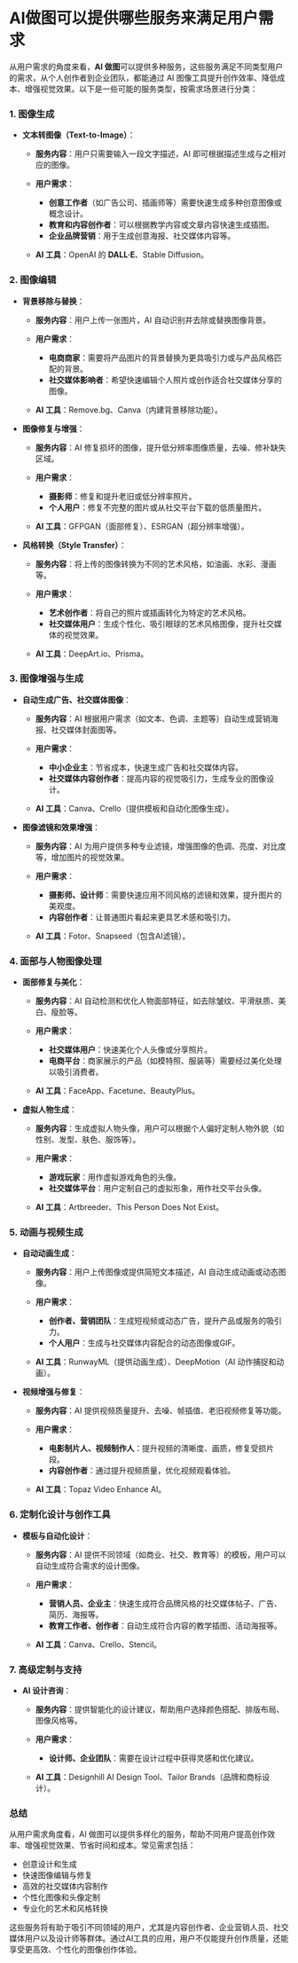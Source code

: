 # AI做图可以提供哪些服务来满足用户需求

从用户需求的角度来看，**AI 做图**可以提供多种服务，这些服务满足不同类型用户的需求，从个人创作者到企业团队，都能通过 AI 图像工具提升创作效率、降低成本、增强视觉效果。以下是一些可能的服务类型，按需求场景进行分类：

### **1. 图像生成**

* **文本转图像（Text-to-Image）**：

  * **服务内容**：用户只需要输入一段文字描述，AI 即可根据描述生成与之相对应的图像。
  * **用户需求**：

    * **创意工作者**（如广告公司、插画师等）需要快速生成多种创意图像或概念设计。
    * **教育和内容创作者**：可以根据教学内容或文章内容快速生成插图。
    * **企业品牌营销**：用于生成创意海报、社交媒体内容等。
  * **AI 工具**：OpenAI 的 **DALL·E**、Stable Diffusion。

### **2. 图像编辑**

* **背景移除与替换**：

  * **服务内容**：用户上传一张图片，AI 自动识别并去除或替换图像背景。
  * **用户需求**：

    * **电商商家**：需要将产品图片的背景替换为更具吸引力或与产品风格匹配的背景。
    * **社交媒体影响者**：希望快速编辑个人照片或创作适合社交媒体分享的图像。
  * **AI 工具**：Remove.bg、Canva（内建背景移除功能）。

* **图像修复与增强**：

  * **服务内容**：AI 修复损坏的图像，提升低分辨率图像质量，去噪、修补缺失区域。
  * **用户需求**：

    * **摄影师**：修复和提升老旧或低分辨率照片。
    * **个人用户**：修复不完整的图片或从社交平台下载的低质量图片。
  * **AI 工具**：GFPGAN（面部修复）、ESRGAN（超分辨率增强）。

* **风格转换（Style Transfer）**：

  * **服务内容**：将上传的图像转换为不同的艺术风格，如油画、水彩、漫画等。
  * **用户需求**：

    * **艺术创作者**：将自己的照片或插画转化为特定的艺术风格。
    * **社交媒体用户**：生成个性化、吸引眼球的艺术风格图像，提升社交媒体的视觉效果。
  * **AI 工具**：DeepArt.io、Prisma。

### **3. 图像增强与生成**

* **自动生成广告、社交媒体图像**：

  * **服务内容**：AI 根据用户需求（如文本、色调、主题等）自动生成营销海报、社交媒体封面图等。
  * **用户需求**：

    * **中小企业主**：节省成本，快速生成广告和社交媒体内容。
    * **社交媒体内容创作者**：提高内容的视觉吸引力，生成专业的图像设计。
  * **AI 工具**：Canva、Crello（提供模板和自动化图像生成）。

* **图像滤镜和效果增强**：

  * **服务内容**：AI 为用户提供多种专业滤镜，增强图像的色调、亮度、对比度等，增加图片的视觉效果。
  * **用户需求**：

    * **摄影师、设计师**：需要快速应用不同风格的滤镜和效果，提升图片的美观度。
    * **内容创作者**：让普通图片看起来更具艺术感和吸引力。
  * **AI 工具**：Fotor、Snapseed（包含AI滤镜）。

### **4. 面部与人物图像处理**

* **面部修复与美化**：

  * **服务内容**：AI 自动检测和优化人物面部特征，如去除皱纹、平滑肤质、美白、瘦脸等。
  * **用户需求**：

    * **社交媒体用户**：快速美化个人头像或分享照片。
    * **电商平台**：商家展示的产品（如模特照、服装等）需要经过美化处理以吸引消费者。
  * **AI 工具**：FaceApp、Facetune、BeautyPlus。

* **虚拟人物生成**：

  * **服务内容**：生成虚拟人物头像，用户可以根据个人偏好定制人物外貌（如性别、发型、肤色、服饰等）。
  * **用户需求**：

    * **游戏玩家**：用作虚拟游戏角色的头像。
    * **社交媒体平台**：用户定制自己的虚拟形象，用作社交平台头像。
  * **AI 工具**：Artbreeder、This Person Does Not Exist。

### **5. 动画与视频生成**

* **自动动画生成**：

  * **服务内容**：用户上传图像或提供简短文本描述，AI 自动生成动画或动态图像。
  * **用户需求**：

    * **创作者、营销团队**：生成短视频或动态广告，提升产品或服务的吸引力。
    * **个人用户**：生成与社交媒体内容配合的动态图像或GIF。
  * **AI 工具**：RunwayML（提供动画生成）、DeepMotion（AI 动作捕捉和动画）。

* **视频增强与修复**：

  * **服务内容**：AI 提供视频质量提升、去噪、帧插值、老旧视频修复等功能。
  * **用户需求**：

    * **电影制片人、视频制作人**：提升视频的清晰度、画质，修复受损片段。
    * **内容创作者**：通过提升视频质量，优化视频观看体验。
  * **AI 工具**：Topaz Video Enhance AI。

### **6. 定制化设计与创作工具**

* **模板与自动化设计**：

  * **服务内容**：AI 提供不同领域（如商业、社交、教育等）的模板，用户可以自动生成符合需求的设计图像。
  * **用户需求**：

    * **营销人员、企业主**：快速生成符合品牌风格的社交媒体帖子、广告、简历、海报等。
    * **教育工作者、创作者**：自动生成符合内容的教学插图、活动海报等。
  * **AI 工具**：Canva、Crello、Stencil。

### **7. 高级定制与支持**

* **AI 设计咨询**：

  * **服务内容**：提供智能化的设计建议，帮助用户选择颜色搭配、排版布局、图像风格等。
  * **用户需求**：

    * **设计师、企业团队**：需要在设计过程中获得灵感和优化建议。
  * **AI 工具**：Designhill AI Design Tool、Tailor Brands（品牌和商标设计）。

### **总结**

从用户需求角度看，AI 做图可以提供多样化的服务，帮助不同用户提高创作效率、增强视觉效果、节省时间和成本。常见需求包括：

* 创意设计和生成
* 快速图像编辑与修复
* 高效的社交媒体内容制作
* 个性化图像和头像定制
* 专业化的艺术和风格转换

这些服务将有助于吸引不同领域的用户，尤其是内容创作者、企业营销人员、社交媒体用户以及设计师等群体。通过AI工具的应用，用户不仅能提升创作质量，还能享受更高效、个性化的图像创作体验。
